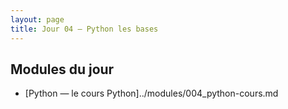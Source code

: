 ```yaml
---
layout: page
title: Jour 04 — Python les bases
---
```


## Modules du jour
- [Python — le cours Python]../modules/004_python-cours.md
